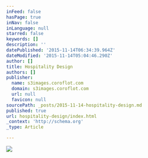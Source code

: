 ```yaml
---
inFeed: false
hasPage: true
inNav: false
inLanguage: null
starred: false
keywords: []
description: ''
datePublished: '2015-11-14T06:34:39.964Z'
dateModified: '2015-11-14T05:04:46.290Z'
author: []
title: Hospitality Design
authors: []
publisher:
  name: s3images.coroflot.com
  domain: s3images.coroflot.com
  url: null
  favicon: null
sourcePath: _posts/2015-11-14-hospitality-design.md
published: true
url: hospitality-design/index.html
_context: 'http://schema.org'
_type: Article

---
```

![](http://s3images.coroflot.com/user_files/individual_files/original_327436_3v2czbi_lpnktgqqyug48qz2u.png)